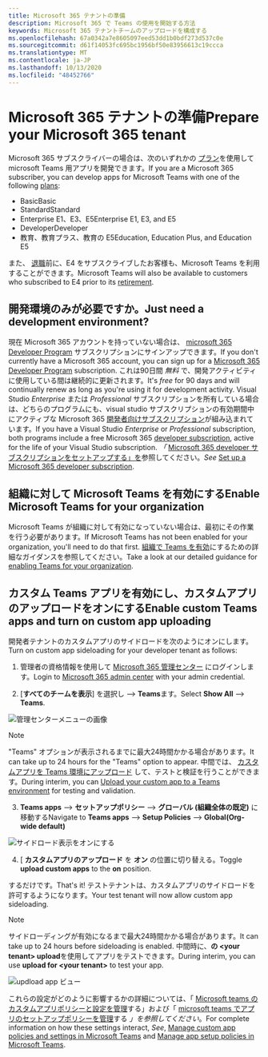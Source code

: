```yaml
---
title: Microsoft 365 テナントの準備
description: Microsoft 365 で Teams の使用を開始する方法
keywords: Microsoft 365 テナントチームのアップロードを構成する
ms.openlocfilehash: 67a0342a7e8605097eed53dd1b0bdf273d537c0e
ms.sourcegitcommit: d61f14053fc695bc1956bf50e83956613c19ccca
ms.translationtype: MT
ms.contentlocale: ja-JP
ms.lasthandoff: 10/13/2020
ms.locfileid: "48452766"
---
```

# <a name="prepare-your-microsoft-365-tenant"></a><span data-ttu-id="3c3bb-104">Microsoft 365 テナントの準備</span><span class="sxs-lookup"><span data-stu-id="3c3bb-104">Prepare your Microsoft 365 tenant</span></span>

<span data-ttu-id="3c3bb-105">Microsoft 365 サブスクライバーの場合は、次のいずれかの [プラン](https://products.office.com/business/compare-more-office-365-for-business-plans)を使用して microsoft Teams 用アプリを開発できます。</span><span class="sxs-lookup"><span data-stu-id="3c3bb-105">If you are a Microsoft 365 subscriber, you can develop apps for Microsoft Teams with one of the following [plans](https://products.office.com/business/compare-more-office-365-for-business-plans):</span></span>

* <span data-ttu-id="3c3bb-106">Basic</span><span class="sxs-lookup"><span data-stu-id="3c3bb-106">Basic</span></span>
* <span data-ttu-id="3c3bb-107">Standard</span><span class="sxs-lookup"><span data-stu-id="3c3bb-107">Standard</span></span>
* <span data-ttu-id="3c3bb-108">Enterprise E1、E3、E5</span><span class="sxs-lookup"><span data-stu-id="3c3bb-108">Enterprise E1, E3, and E5</span></span>
* <span data-ttu-id="3c3bb-109">Developer</span><span class="sxs-lookup"><span data-stu-id="3c3bb-109">Developer</span></span>
* <span data-ttu-id="3c3bb-110">教育、教育プラス、教育の E5</span><span class="sxs-lookup"><span data-stu-id="3c3bb-110">Education, Education Plus, and Education E5</span></span>

<span data-ttu-id="3c3bb-111">また、 [退職](https://support.office.com//article/important-information-for-office-365-enterprise-e4-customers-f9572348-43a2-43fa-a3d8-3b6c9c042147)前に、E4 をサブスクライブしたお客様も、Microsoft Teams を利用することができます。</span><span class="sxs-lookup"><span data-stu-id="3c3bb-111">Microsoft Teams will also be available to customers who subscribed to E4 prior to its [retirement](https://support.office.com//article/important-information-for-office-365-enterprise-e4-customers-f9572348-43a2-43fa-a3d8-3b6c9c042147).</span></span>

## <a name="just-need-a-development-environment"></a><span data-ttu-id="3c3bb-112">開発環境のみが必要ですか。</span><span class="sxs-lookup"><span data-stu-id="3c3bb-112">Just need a development environment?</span></span>

<span data-ttu-id="3c3bb-113">現在 Microsoft 365 アカウントを持っていない場合は、 [microsoft 365 Developer Program](https://developer.microsoft.com/microsoft-365/dev-program) サブスクリプションにサインアップできます。</span><span class="sxs-lookup"><span data-stu-id="3c3bb-113">If you don't currently have a Microsoft 365 account, you can sign up for a [Microsoft 365 Developer Program](https://developer.microsoft.com/microsoft-365/dev-program) subscription.</span></span> <span data-ttu-id="3c3bb-114">これは90日間 *無料* で、開発アクティビティに使用している間は継続的に更新されます。</span><span class="sxs-lookup"><span data-stu-id="3c3bb-114">It's *free* for 90 days and will continually renew as long as you're using it for development activity.</span></span> <span data-ttu-id="3c3bb-115">Visual Studio *Enterprise* または *Professional* サブスクリプションを所有している場合は、どちらのプログラムにも、visual studio サブスクリプションの有効期間中にアクティブな Microsoft 365 [開発者向けサブスクリプション](https://aka.ms/MyVisualStudioBenefits)が組み込まれています。</span><span class="sxs-lookup"><span data-stu-id="3c3bb-115">If you have a Visual Studio *Enterprise* or *Professional* subscription, both programs include a free Microsoft 365 [developer subscription](https://aka.ms/MyVisualStudioBenefits), active for the life of your Visual Studio subscription.</span></span> <span data-ttu-id="3c3bb-116">*「* [Microsoft 365 developer サブスクリプションをセットアップする」を](https://docs.microsoft.com/office/developer-program/office-365-developer-program-get-started)参照してください。</span><span class="sxs-lookup"><span data-stu-id="3c3bb-116">*See* [Set up a Microsoft 365 developer subscription](https://docs.microsoft.com/office/developer-program/office-365-developer-program-get-started).</span></span>

## <a name="enable-microsoft-teams-for-your-organization"></a><span data-ttu-id="3c3bb-117">組織に対して Microsoft Teams を有効にする</span><span class="sxs-lookup"><span data-stu-id="3c3bb-117">Enable Microsoft Teams for your organization</span></span> 

<span data-ttu-id="3c3bb-118">Microsoft Teams が組織に対して有効になっていない場合は、最初にその作業を行う必要があります。</span><span class="sxs-lookup"><span data-stu-id="3c3bb-118">If Microsoft Teams has not been enabled for your organization, you'll need to do that first.</span></span> <span data-ttu-id="3c3bb-119">[組織で Teams を有効](/microsoftteams/enable-features-office-365)にするための詳細なガイダンスを参照してください。</span><span class="sxs-lookup"><span data-stu-id="3c3bb-119">Take a look at our detailed guidance for [enabling Teams for your organization](/microsoftteams/enable-features-office-365).</span></span>

## <a name="enable-custom-teams-apps-and-turn-on-custom-app-uploading"></a><span data-ttu-id="3c3bb-120">カスタム Teams アプリを有効にし、カスタムアプリのアップロードをオンにする</span><span class="sxs-lookup"><span data-stu-id="3c3bb-120">Enable custom Teams apps and turn on custom app uploading</span></span>

<span data-ttu-id="3c3bb-121">開発者テナントのカスタムアプリのサイドロードを次のようにオンにします。</span><span class="sxs-lookup"><span data-stu-id="3c3bb-121">Turn on custom app sideloading for your developer tenant as follows:</span></span>

1. <span data-ttu-id="3c3bb-122">管理者の資格情報を使用して [Microsoft 365 管理センター](https://admin.microsoft.com/Adminportal/Home?source=applauncher#/homepage#/) にログインします。</span><span class="sxs-lookup"><span data-stu-id="3c3bb-122">Login to [Microsoft 365 admin center](https://admin.microsoft.com/Adminportal/Home?source=applauncher#/homepage#/) with your admin credential.</span></span> 

2. <span data-ttu-id="3c3bb-123">[**すべてのチームを表示**] を選択し  -->  **Teams**ます。</span><span class="sxs-lookup"><span data-stu-id="3c3bb-123">Select **Show All** --> **Teams**.</span></span> 

![管理センターメニューの画像](~/assets/images/prepare-test-tenant/admin-center.png)

> [!Note] 
> <span data-ttu-id="3c3bb-125">"Teams" オプションが表示されるまでに最大24時間かかる場合があります。</span><span class="sxs-lookup"><span data-stu-id="3c3bb-125">It can take up to 24 hours for the "Teams" option to appear.</span></span> <span data-ttu-id="3c3bb-126">中間では、 [カスタムアプリを Teams 環境にアップロード](/microsoftteams/upload-custom-apps#validate) して、テストと検証を行うことができます。</span><span class="sxs-lookup"><span data-stu-id="3c3bb-126">During interim, you can [Upload your custom app to a Teams environment](/microsoftteams/upload-custom-apps#validate) for testing and validation.</span></span>

3. <span data-ttu-id="3c3bb-127">**Teams apps**  -->  **セットアップポリシー**  -->  **グローバル (組織全体の既定)** に移動する</span><span class="sxs-lookup"><span data-stu-id="3c3bb-127">Navigate to **Teams apps** --> **Setup Policies** --> **Global(Org-wide default)**</span></span>  

![サイドロード表示をオンにする](~/assets/images/prepare-test-tenant/turn-on-sideload.png)

4. <span data-ttu-id="3c3bb-129">[ **カスタムアプリのアップロード** を **オン** の位置に切り替える。</span><span class="sxs-lookup"><span data-stu-id="3c3bb-129">Toggle **upload custom apps** to the **on** position.</span></span>

<span data-ttu-id="3c3bb-130">するだけです。</span><span class="sxs-lookup"><span data-stu-id="3c3bb-130">That's it!</span></span> <span data-ttu-id="3c3bb-131">テストテナントは、カスタムアプリのサイドロードを許可するようになります。</span><span class="sxs-lookup"><span data-stu-id="3c3bb-131">Your test tenant will now allow custom app sideloading.</span></span>

> [!Note] 
> <span data-ttu-id="3c3bb-132">サイドローディングが有効になるまで最大24時間かかる場合があります。</span><span class="sxs-lookup"><span data-stu-id="3c3bb-132">It can take up to 24 hours before sideloading is enabled.</span></span> <span data-ttu-id="3c3bb-133">中間時に、**の \<your tenant> upload**を使用してアプリをテストできます。</span><span class="sxs-lookup"><span data-stu-id="3c3bb-133">During interim, you can use **upload for \<your tenant>** to test your app.</span></span>

![updload app ビュー](~/assets/images/prepare-test-tenant/upload-for-contoso.png)

<span data-ttu-id="3c3bb-135">これらの設定がどのように影響するかの詳細については、「 [Microsoft teams のカスタムアプリポリシーと設定を管理](https://docs.microsoft.com/microsoftteams/teams-custom-app-policies-and-settings)する」および「 [microsoft teams でアプリのセットアップポリシーを管理](https://docs.microsoft.com/microsoftteams/teams-app-setup-policies)する *」を参照してください*。</span><span class="sxs-lookup"><span data-stu-id="3c3bb-135">For complete information on how these settings interact, *See*, [Manage custom app policies and settings in Microsoft Teams](https://docs.microsoft.com/microsoftteams/teams-custom-app-policies-and-settings) and [Manage app setup policies in Microsoft Teams](https://docs.microsoft.com/microsoftteams/teams-app-setup-policies).</span></span>
